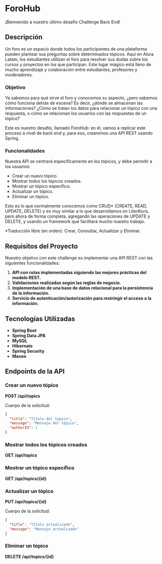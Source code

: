 # ForoHub

¡Bienvenido a nuestro último desafío Challenge Back End!

## Descripción

Un foro es un espacio donde todos los participantes de una plataforma pueden plantear sus preguntas sobre determinados tópicos. Aquí en Alura Latam, los estudiantes utilizan el foro para resolver sus dudas sobre los cursos y proyectos en los que participan. Este lugar mágico está lleno de mucho aprendizaje y colaboración entre estudiantes, profesores y moderadores.

### Objetivo

Ya sabemos para qué sirve el foro y conocemos su aspecto, ¿pero sabemos cómo funciona detrás de escena? Es decir, ¿dónde se almacenan las informaciones? ¿Cómo se tratan los datos para relacionar un tópico con una respuesta, o cómo se relacionan los usuarios con las respuestas de un tópico?

Este es nuestro desafío, llamado ForoHub: en él, vamos a replicar este proceso a nivel de back end y, para eso, crearemos una API REST usando Spring.

### Funcionalidades

Nuestra API se centrará específicamente en los tópicos, y debe permitir a los usuarios:

- Crear un nuevo tópico.
- Mostrar todos los tópicos creados.
- Mostrar un tópico específico.
- Actualizar un tópico.
- Eliminar un tópico.

Esto es lo que normalmente conocemos como CRUD* (CREATE, READ, UPDATE, DELETE) y es muy similar a lo que desarrollamos en LiterAlura, pero ahora de forma completa, agregando las operaciones de UPDATE y DELETE, y usando un framework que facilitará mucho nuestro trabajo.

*Traducción libre (en orden): Crear, Consultar, Actualizar y Eliminar.

## Requisitos del Proyecto

Nuestro objetivo con este challenge es implementar una API REST con las siguientes funcionalidades:

1. **API con rutas implementadas siguiendo las mejores prácticas del modelo REST.**
2. **Validaciones realizadas según las reglas de negocio.**
3. **Implementación de una base de datos relacional para la persistencia de la información.**
4. **Servicio de autenticación/autorización para restringir el acceso a la información.**

## Tecnologías Utilizadas

- **Spring Boot**
- **Spring Data JPA**
- **MySQL**
- **Hibernate**
- **Spring Security**
- **Maven**

## Endpoints de la API

### Crear un nuevo tópico

**POST /api/topics**

Cuerpo de la solicitud:

```json
{
  "title": "Título del tópico",
  "message": "Mensaje del tópico",
  "authorId": 1
}
```

### Mostrar todos los tópicos creados

**GET /api/topics**

### Mostrar un tópico específico

**GET /api/topics/{id}**

### Actualizar un tópico

**PUT /api/topics/{id}**

Cuerpo de la solicitud:

```json
{
  "title": "Título actualizado",
  "message": "Mensaje actualizado"
}
```

### Eliminar un tópico

**DELETE /api/topics/{id}**
